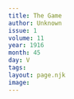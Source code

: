 ```yaml
---
title: The Game
author: Unknown
issue: 1
volume: 11
year: 1916
month: 45
day: V
tags:
layout: page.njk
image:
---
```



